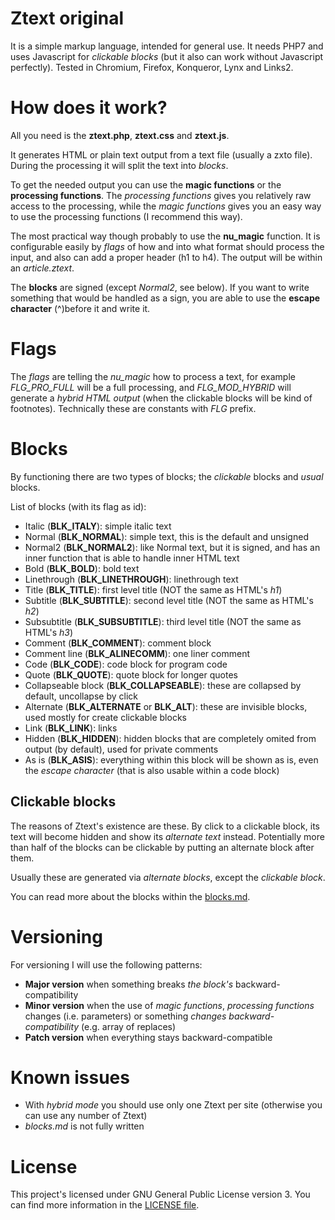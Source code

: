 # Ztext original
It is a simple markup language, intended for general use. It needs PHP7 and uses Javascript for _clickable blocks_ (but it also can work without Javascript perfectly). Tested in Chromium, Firefox, Konqueror, Lynx and Links2.

# How does it work?
All you need is the __ztext.php__, __ztext.css__ and __ztext.js__.

It generates HTML or plain text output from a text file (usually a zxto file). During the processing it will split the text into _blocks_.

To get the needed output you can use the __magic functions__ or the __processing functions__. The _processing functions_ gives you relatively raw access to the processing, while the _magic functions_ gives you an easy way to use the processing functions (I recommend this way).

The most practical way though probably to use the __nu_magic__ function. It is configurable easily by _flags_ of how and into what format should process the input, and also can add a proper header (h1 to h4). The output will be within an _article.ztext_.

The __blocks__ are signed (except _Normal2_, see below). If you want to write something that would be handled as a sign, you are able to use the __escape character__ (^)before it and write it.

# Flags
The _flags_ are telling the _nu_magic_ how to process a text, for example *FLG_PRO_FULL* will be a full processing, and *FLG_MOD_HYBRID* will generate a _hybrid HTML output_ (when the clickable blocks will be kind of footnotes).
Technically these are constants with _FLG_ prefix.

# Blocks
By functioning there are two types of blocks; the _clickable_ blocks and _usual_ blocks.

List of blocks (with its flag as id):
- Italic (__BLK_ITALY__): simple italic text
- Normal (__BLK_NORMAL__): simple text, this is the default and unsigned
- Normal2 (__BLK_NORMAL2__): like Normal text, but it is signed, and has an inner function that is able to handle inner HTML text
- Bold (__BLK_BOLD__): bold text
- Linethrough (__BLK_LINETHROUGH__): linethrough text
- Title (__BLK_TITLE__): first level title (NOT the same as HTML's _h1_)
- Subtitle (__BLK_SUBTITLE__): second level title (NOT the same as HTML's _h2_)
- Subsubtitle (__BLK_SUBSUBTITLE__): third level title (NOT the same as HTML's _h3_)
- Comment (__BLK_COMMENT__): comment block
- Comment line (__BLK_ALINECOMM__): one liner comment
- Code (__BLK_CODE__): code block for program code
- Quote (__BLK_QUOTE__): quote block for longer quotes
- Collapseable block (__BLK_COLLAPSEABLE__): these are collapsed by default, uncollapse by click
- Alternate (__BLK_ALTERNATE__ or __BLK_ALT__): these are invisible blocks, used mostly for create clickable blocks
- Link (__BLK_LINK__): links
- Hidden (__BLK_HIDDEN__): hidden blocks that are completely omited from output (by default), used for private comments
- As is (__BLK_ASIS__): everything within this block will be shown as is, even the _escape character_ (that is also usable within a code block)

## Clickable blocks
The reasons of Ztext's existence are these. By click to a clickable block, its text will become hidden and show its _alternate text_ instead. Potentially more than half of the blocks can be clickable by putting an alternate block after them.

Usually these are generated via _alternate blocks_, except the _clickable block_.

You can read more about the blocks within the [blocks.md](blocks.md).

# Versioning
For versioning I will use the following patterns:
- __Major version__ when something breaks _the block's_ backward-compatibility
- __Minor version__ when the use of _magic functions_, _processing functions_ changes (i.e. parameters) or something _changes backward-compatibility_ (e.g. array of replaces)
- __Patch version__ when everything stays backward-compatible

# Known issues
- With _hybrid mode_ you should use only one Ztext per site (otherwise you can use any number of Ztext)
- _blocks.md_ is not fully written

# License
This project's licensed under GNU General Public License version 3. You can find more information in the [LICENSE file](LICENSE).
